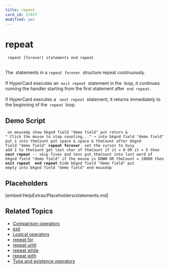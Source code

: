```yaml
---
title: repeat
card_id: 27427
modified: yes
---
```


# repeat

<code><pre>
repeat [forever]
   <i>statements</i>
end repeat
</pre></code>

<br>
The<code> </code>statements in a <code>repeat forever </code>structure repeat continuously.<br>
<br>
If HyperCard executes an<code> exit repeat </code>statement in the<code> </code>loop, it continues running the handler starting from the first statement after<code> end repeat</code>.<br>
<br>
If HyperCard executes a <code> next repeat </code>statement, it returns immediately to the beginning of the<code> repeat </code>loop.<br>

## Demo Script

<code><pre>
on mouseUp
  show bkgnd field "demo field"
  put return & "    Click the mouse to stop counting..." ¬
  into bkgnd field "demo field"
  put 1 into theCount
  put space & space & theCount after bkgnd field "demo field"
  <b>repeat</b> <b>forever
</b>    set the cursor to busy
    add 1 to theCount
    get last char of theCount
    if it = 0 OR it = 5 then <b>next repeat</b> -- skip fives and tens
    put theCount into last word of bkgnd field "demo field"
    if the mouse is DOWN OR theCount = 10000 then <b>exit repeat</b>
 <b> end repeat</b>
  hide bkgnd field "demo field"
  put empty into bkgnd field "demo field"
end mouseUp
</pre></code>

## Placeholders

[embed:HelpExtras/Placeholders/statements.md]

## Related Topics

* [Comparison operators](/HyperTalkReference/operatorsandconstants/Comparison-operators)
* [exit](/HyperTalkReference/keywords/exit)
* [Logical operators](/HyperTalkReference/operatorsandconstants/Logical-operators)
* [repeat for](/HyperTalkReference/keywords/repeat-for)
* [repeat until](/HyperTalkReference/keywords/repeat-until)
* [repeat while](/HyperTalkReference/keywords/repeat-while)
* [repeat with](/HyperTalkReference/keywords/repeat-with)
* [Type and existence operators](/HyperTalkReference/operatorsandconstants/Type-and-existence-operators)

